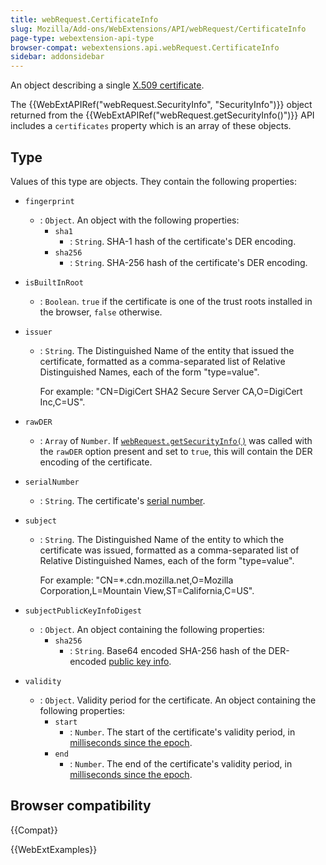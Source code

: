 ```yaml
---
title: webRequest.CertificateInfo
slug: Mozilla/Add-ons/WebExtensions/API/webRequest/CertificateInfo
page-type: webextension-api-type
browser-compat: webextensions.api.webRequest.CertificateInfo
sidebar: addonsidebar
---
```


An object describing a single [X.509 certificate](https://datatracker.ietf.org/doc/html/rfc5280).

The {{WebExtAPIRef("webRequest.SecurityInfo", "SecurityInfo")}} object returned from the {{WebExtAPIRef("webRequest.getSecurityInfo()")}} API includes a `certificates` property which is an array of these objects.

## Type

Values of this type are objects. They contain the following properties:

- `fingerprint`
  - : `Object`. An object with the following properties:
    - `sha1`
      - : `String`. SHA-1 hash of the certificate's DER encoding.
    - `sha256`
      - : `String`. SHA-256 hash of the certificate's DER encoding.

- `isBuiltInRoot`
  - : `Boolean`. `true` if the certificate is one of the trust roots installed in the browser, `false` otherwise.
- `issuer`
  - : `String`. The Distinguished Name of the entity that issued the certificate, formatted as a comma-separated list of Relative Distinguished Names, each of the form "type=value".

    For example: "CN=DigiCert SHA2 Secure Server CA,O=DigiCert Inc,C=US".

- `rawDER`
  - : `Array` of `Number`. If [`webRequest.getSecurityInfo()`](/en-US/docs/Mozilla/Add-ons/WebExtensions/API/webRequest/getSecurityInfo) was called with the `rawDER` option present and set to `true`, this will contain the DER encoding of the certificate.
- `serialNumber`
  - : `String`. The certificate's [serial number](https://datatracker.ietf.org/doc/html/rfc5280#section-4.1.2.2).
- `subject`
  - : `String`. The Distinguished Name of the entity to which the certificate was issued, formatted as a comma-separated list of Relative Distinguished Names, each of the form "type=value".

    For example: "CN=\*.cdn.mozilla.net,O=Mozilla Corporation,L=Mountain View,ST=California,C=US".

- `subjectPublicKeyInfoDigest`
  - : `Object`. An object containing the following properties:
    - `sha256`
      - : `String`. Base64 encoded SHA-256 hash of the DER-encoded [public key info](https://datatracker.ietf.org/doc/html/rfc5280#section-4.1.2.7).

- `validity`
  - : `Object`. Validity period for the certificate. An object containing the following properties:
    - `start`
      - : `Number`. The start of the certificate's validity period, in [milliseconds since the epoch](https://en.wikipedia.org/wiki/Unix_time).
    - `end`
      - : `Number`. The end of the certificate's validity period, in [milliseconds since the epoch](https://en.wikipedia.org/wiki/Unix_time).

## Browser compatibility

{{Compat}}

{{WebExtExamples}}
